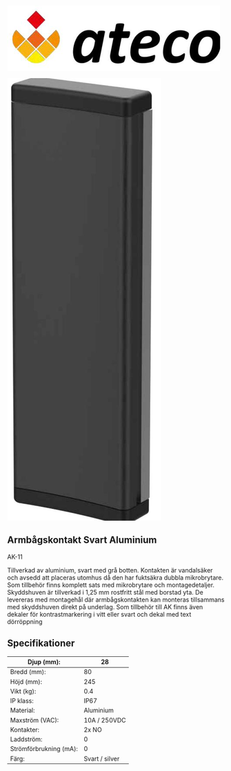![](images/_page_0_Picture_0.jpeg)

![](images/_page_0_Picture_1.jpeg)

## **Armbågskontakt Svart Aluminium**

AK-11

Tillverkad av aluminium, svart med grå botten. Kontakten är vandalsäker och avsedd att placeras utomhus då den har fuktsäkra dubbla mikrobrytare. Som tillbehör finns komplett sats med mikrobrytare och montagedetaljer. Skyddshuven är tillverkad i 1,25 mm rostfritt stål med borstad yta. De levereras med montagehål där armbågskontakten kan monteras tillsammans med skyddshuven direkt på underlag. Som tillbehör till AK finns även dekaler för kontrastmarkering i vitt eller svart och dekal med text dörröppning

## **Specifikationer**

| Djup (mm):             | 28             |
|------------------------|----------------|
| Bredd (mm):            | 80             |
| Höjd (mm):             | 245            |
| Vikt (kg):             | 0.4            |
| IP klass:              | IP67           |
| Material:              | Aluminium      |
| Maxström (VAC):        | 10A / 250VDC   |
| Kontakter:             | 2x NO          |
| Laddström:             | 0              |
| Strömförbrukning (mA): | 0              |
| Färg:                  | Svart / silver |